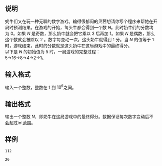 <h2>说明</h2>

奶牛们又在玩一种无聊的数字游戏。输得很郁闷的贝茜想请你写个程序来帮她在开局时预测结果。在游戏的开始，每头牛都会得到一个数 $N$。此时奶牛们的分数均为 $0$。如果 $N$ 是奇数，那么奶牛就会把它乘以 $3$ 后再加 $1$。如果 $N$ 是偶数，那么这个数就会被除以 $2$ 。数字每变动一次，这头奶牛就得到 $1$ 分。当 $N$ 的值等于 $1$ 时，游戏结束，此时的分数就是这头奶牛在这局游戏中的最终得分。<br />
以下是 $N$ 的初始值为 $5$ 时，一局游戏的完整过程：<br />
$5$→$16$→$8$→$4$→$2$→$1$。
<h2>输入格式</h2>

输入一个整数，整数在 $1$ 到 $10^6$之间。

<h2>输出格式</h2>

输出一个整数 $N$，即奶牛在这局游戏中的最终得分。数据保证每次数字变动后不会超过int范围。

<h2>样例</h2>
<pre><code class="language-input1">112</code></pre><pre><code class="language-output1">20</code></pre>
